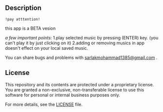 ## Description 
    !pay atttention!
this app is a BETA vesion

*a few important points*:
  1.play selected music by pressing (ENTER) key. (you can't play it by just clicking on it)
  2.adding or removing musics in app doesn't effect on your local saved music.

You can share bugs and problems with sarlakmohammad1385@gmail.com .

## License

This repository and its contents are protected under a proprietary license. 
You are granted a non-exclusive, non-transferable license to use this software 
for personal or internal business purposes only. 

For more details, see the [LICENSE](LICENSE) file.
